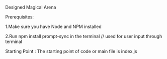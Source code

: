 Designed Magical Arena

Prerequisites:

1.Make sure you have Node and NPM installed

2.Run npm install prompt-sync in the terminal  // used for user input through terminal

Starting Point :
The starting point of code or main file is index.js

